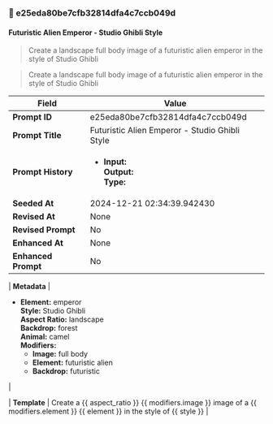 

### 📜 e25eda80be7cfb32814dfa4c7ccb049d

#### Futuristic Alien Emperor - Studio Ghibli Style

> Create a landscape full body image of a futuristic alien emperor in the style of Studio Ghibli

> Create a landscape full body image of a futuristic alien emperor in the style of Studio Ghibli

| Field          | Value                                                                                                                                                                      |
|----------------|----------------------------------------------------------------------------------------------------------------------------------------------------------------------------|
| **Prompt ID**  | e25eda80be7cfb32814dfa4c7ccb049d                                                                                                                                                            |
| **Prompt Title**  | Futuristic Alien Emperor - Studio Ghibli Style                                                                                                                                                            |
| **Prompt History** | <ul><li>**Input:**  <br> **Output:**  <br> **Type:** </li></ul> |
| **Seeded At** | 2024-12-21 02:34:39.942430                                                                                                                                                   |
| **Revised At** | None                                                                                                                                                   |
| **Revised Prompt** | No                                                                                                                                                                      |
| **Enhanced At** | None                                                                                                                                                  |
| **Enhanced Prompt** | No                                                                                                                                                                    |

| **Metadata**   | <ul><li>**Element:** emperor <br> **Style:** Studio Ghibli <br> **Aspect Ratio:** landscape <br> **Backdrop:** forest <br> **Animal:** camel <br> **Modifiers:**<ul><li>**Image:** full body</li><li>**Element:** futuristic alien</li><li>**Backdrop:** futuristic</li></ul></li></ul> |

| **Template**   | Create a {{ aspect_ratio }} {{ modifiers.image }} image of a {{ modifiers.element }} {{ element }} in the style of {{ style }}                                                                                                                                           |



